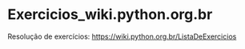 # Exercicios_wiki.python.org.br
Resolução de exercícios: https://wiki.python.org.br/ListaDeExercicios
